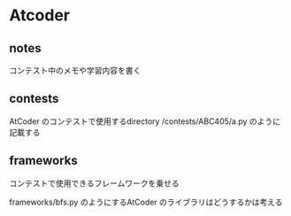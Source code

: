 # Atcoder

## notes

コンテスト中のメモや学習内容を書く

## contests

AtCoder のコンテストで使用するdirectory
/contests/ABC405/a.py のように記載する

## frameworks

コンテストで使用できるフレームワークを乗せる

frameworks/bfs.py のようにするAtCoder のライブラリはどうするかは考える
